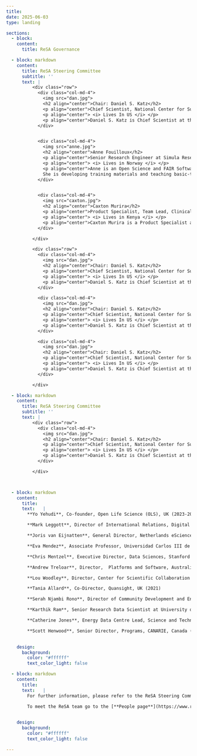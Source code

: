 ```yaml
---
title: 
date: 2025-06-03
type: landing

sections:
  - block: 
    content:
      title: ReSA Governance

  - block: markdown
    content:
      title: ReSA Steering Committee
      subtitle: ''
      text: |
          <div class="row">
            <div class="col-md-4">
              <img src="dan.jpg">
              <h2 align="center">Chair: Daniel S. Katz</h2>
              <p align="center">Chief Scientist, National Center for Supercomputing Applications (NCSA), University of Illinois</p>
              <p align="center"> <i> Lives In US </i> </p>
              <p align="center">Daniel S. Katz is Chief Scientist at the National Center for Supercomputing Applications (NCSA), and Research Associate Professor in Computer Science, Electrical and Computer Engineering, and the School of Information Sciences (iSchool) at the University of Illinois Urbana-Champaign. He was previously a Senior Fellow at the University of Chicago and Argonne National Laboratory, a Program Director at the National Science Foundation, and had roles at Louisiana State University, NASA JPL, and Cray Research. Dan's interest is in the development and use of advanced cyberinfrastructure to solve challenging problems at multiple scales, including applications, algorithms, fault tolerance, and programming in parallel and distributed computing, and policy issues such as citation and credit mechanisms and practices associated with software and data, organization and community practices for collaboration, and career paths for computing researchers. He is a senior member of the IEEE and ACM, co-founder and current Associate Editor-in-Chief of the <a href="https://joss.theoj.org/">Journal of Open Source Software</a>, and co-founder of the <a href="https://us-rse.org/">US Research Software Engineer Association (US-RSE)</a>.</p>
            </div>


            <div class="col-md-4">
              <img src="anne.jpg">
              <h2 align="center">Anne Fouilloux</h2>
              <p align="center">Senior Research Engineer at Simula Research Laboratory</p>
              <p align="center"> <i> Lives in Norway </i> </p>
              <p align="center">Anne is an Open Science and FAIR Software and Data Advocate. She is working at Simula Research Laboratory (Oslo, Norway) and is  leading the Nordic Infrastructure Collaboration on Earth System Tools (NICEST) at the Nordic e-infrastructure Collaboration (NeIC). She never works alone, always in collaboration with community driven initiatives and open source communities such as Pangeo, The Environmental Data Science Book, The Turing Way and the Galaxy Project.
              She is developing training materials and teaching basic-to-advanced research computing skills to students, researchers, Research Software Engineers from all disciplines to advance FAIRness of Software management and development practices so that research groups can collaboratively develop, review, discuss, test, share and reuse their codes.</p>
            </div>


            <div class="col-md-4">
              <img src="caxton.jpg">
              <h2 align="center">Caxton Murira</h2>
              <p align="center">Product Specialist, Team Lead, Clinical Research and Trials Community (CRTC) programme at the Science for Africa Foundation</p>
              <p align="center"> <i> Lives in Kenya </i> </p>
              <p align="center">Caxton Murira is a Product Specialist and team lead for the <a href="https://scienceforafrica.foundation/clinical-research-and-trials-community">Clinical Research and Trials Community (CRTC) programme</a> at the <a href="https://scienceforafrica.foundation/">Science for Africa Foundation</a>. He is passionate about data and has delivered successful projects in a myriad of sectors such as health, governance, climate change for INGOs, government and public institutions. Caxton has an MSc in project management and a BSc in computer science. Prior to joining SFA Foundation, he worked at the African Academy of Sciences and other not for profit outfits in similar roles. Caxton is keen to promote open research initiatives, open data, and research software, with the goal of achieving fair access to healthcare and creating sustainable innovative solutions that address Africa's most pressing challenges.</p>
            </div>

          </div>

          <div class="row">
            <div class="col-md-4">
              <img src="dan.jpg">
              <h2 align="center">Chair: Daniel S. Katz</h2>
              <p align="center">Chief Scientist, National Center for Supercomputing Applications (NCSA), University of Illinois</p>
              <p align="center"> <i> Lives In US </i> </p>
              <p align="center">Daniel S. Katz is Chief Scientist at the National Center for Supercomputing Applications (NCSA), and Research Associate Professor in Computer Science, Electrical and Computer Engineering, and the School of Information Sciences (iSchool) at the University of Illinois Urbana-Champaign. He was previously a Senior Fellow at the University of Chicago and Argonne National Laboratory, a Program Director at the National Science Foundation, and had roles at Louisiana State University, NASA JPL, and Cray Research. Dan's interest is in the development and use of advanced cyberinfrastructure to solve challenging problems at multiple scales, including applications, algorithms, fault tolerance, and programming in parallel and distributed computing, and policy issues such as citation and credit mechanisms and practices associated with software and data, organization and community practices for collaboration, and career paths for computing researchers. He is a senior member of the IEEE and ACM, co-founder and current Associate Editor-in-Chief of the [Journal of Open Source Software](https://joss.theoj.org/), and co-founder of the [US Research Software Engineer Association (US-RSE)](https://us-rse.org/).</p>
            </div>

            <div class="col-md-4">
              <img src="dan.jpg">
              <h2 align="center">Chair: Daniel S. Katz</h2>
              <p align="center">Chief Scientist, National Center for Supercomputing Applications (NCSA), University of Illinois</p>
              <p align="center"> <i> Lives In US </i> </p>
              <p align="center">Daniel S. Katz is Chief Scientist at the National Center for Supercomputing Applications (NCSA), and Research Associate Professor in Computer Science, Electrical and Computer Engineering, and the School of Information Sciences (iSchool) at the University of Illinois Urbana-Champaign. He was previously a Senior Fellow at the University of Chicago and Argonne National Laboratory, a Program Director at the National Science Foundation, and had roles at Louisiana State University, NASA JPL, and Cray Research. Dan's interest is in the development and use of advanced cyberinfrastructure to solve challenging problems at multiple scales, including applications, algorithms, fault tolerance, and programming in parallel and distributed computing, and policy issues such as citation and credit mechanisms and practices associated with software and data, organization and community practices for collaboration, and career paths for computing researchers. He is a senior member of the IEEE and ACM, co-founder and current Associate Editor-in-Chief of the [Journal of Open Source Software](https://joss.theoj.org/), and co-founder of the [US Research Software Engineer Association (US-RSE)](https://us-rse.org/).</p>
            </div>

            <div class="col-md-4">
              <img src="dan.jpg">
              <h2 align="center">Chair: Daniel S. Katz</h2>
              <p align="center">Chief Scientist, National Center for Supercomputing Applications (NCSA), University of Illinois</p>
              <p align="center"> <i> Lives In US </i> </p>
              <p align="center">Daniel S. Katz is Chief Scientist at the National Center for Supercomputing Applications (NCSA), and Research Associate Professor in Computer Science, Electrical and Computer Engineering, and the School of Information Sciences (iSchool) at the University of Illinois Urbana-Champaign. He was previously a Senior Fellow at the University of Chicago and Argonne National Laboratory, a Program Director at the National Science Foundation, and had roles at Louisiana State University, NASA JPL, and Cray Research. Dan's interest is in the development and use of advanced cyberinfrastructure to solve challenging problems at multiple scales, including applications, algorithms, fault tolerance, and programming in parallel and distributed computing, and policy issues such as citation and credit mechanisms and practices associated with software and data, organization and community practices for collaboration, and career paths for computing researchers. He is a senior member of the IEEE and ACM, co-founder and current Associate Editor-in-Chief of the [Journal of Open Source Software](https://joss.theoj.org/), and co-founder of the [US Research Software Engineer Association (US-RSE)](https://us-rse.org/).</p>
            </div>

          </div>

  - block: markdown
    content:
      title: ReSA Steering Committee
      subtitle: ''
      text: |
          <div class="row">
            <div class="col-md-4">
              <img src="dan.jpg">
              <h2 align="center">Chair: Daniel S. Katz</h2>
              <p align="center">Chief Scientist, National Center for Supercomputing Applications (NCSA), University of Illinois</p>
              <p align="center"> <i> Lives In US </i> </p>
              <p align="center">Daniel S. Katz is Chief Scientist at the National Center for Supercomputing Applications (NCSA), and Research Associate Professor in Computer Science, Electrical and Computer Engineering, and the School of Information Sciences (iSchool) at the University of Illinois Urbana-Champaign. He was previously a Senior Fellow at the University of Chicago and Argonne National Laboratory, a Program Director at the National Science Foundation, and had roles at Louisiana State University, NASA JPL, and Cray Research. Dan's interest is in the development and use of advanced cyberinfrastructure to solve challenging problems at multiple scales, including applications, algorithms, fault tolerance, and programming in parallel and distributed computing, and policy issues such as citation and credit mechanisms and practices associated with software and data, organization and community practices for collaboration, and career paths for computing researchers. He is a senior member of the IEEE and ACM, co-founder and current Associate Editor-in-Chief of the [Journal of Open Source Software](https://joss.theoj.org/), and co-founder of the [US Research Software Engineer Association (US-RSE)](https://us-rse.org/).</p>
            </div>

          </div>



  - block: markdown
    content:
      title:
      text:   |
        **Yo Yehudi**, Co-founder, Open Life Science (OLS), UK (2023-2025)

        **Mark Leggott**, Director of International Relations, Digital Research Alliance of Canada (2021-2024)

        **Joris van Eijnatten**, General Director, Netherlands eScience Center; and Professor of Digital History, Utrecht University (2021-2024)

        **Eva Mendez**, Associate Professor, Universidad Carlos III de Madrid, Spain (2021 -2023)

        **Chris Mentzel**, Executive Director, Data Sciences, Stanford Data Science Initiative, Stanford University, USA (2019 - 2023)

        **Andrew Treloar**, Director,  Platforms and Software, Australian Research Data Commons, Australia (2019 -2023)

        **Lou Woodley**, Director, Center for Scientific Collaboration and Community Engagement, UK (2021 - 2023)

        **Tania Allard**, Co-Director, Quansight, UK (2021)

        **Serah Njambi Rono**, Director of Community Development and Engagement, The Carpentries, Estonia (2021)

        **Karthik Ram**, Senior Research Data Scientist at University of California, Berkeley, USA (2019-2021)

        **Catherine Jones**, Energy Data Centre Lead, Science and Technologies Facilities Council, UK (2019-2020)

        **Scott Henwood**, Senior Director, Programs, CANARIE, Canada (2019)
    

    design:
      background:
        color: "#ffffff"
        text_color_light: false       

  - block: markdown
    content:
      title:
      text:   |
        For further information, please refer to the ReSA Steering Committee [**Terms of Reference**](https://docs.google.com/document/d/1cr6jce4TBgd0KJemYtpuK-V4CQW1ZAYlcVqnJi4ZRCg/edit?tab=t.0#heading=h.qc1uwr8o0jhl)

        To meet the ReSA team go to the [**People page**](https://www.researchsoft.org/people/).
    

    design:
      background:
        color: "#ffffff"
        text_color_light: false       

---
```

